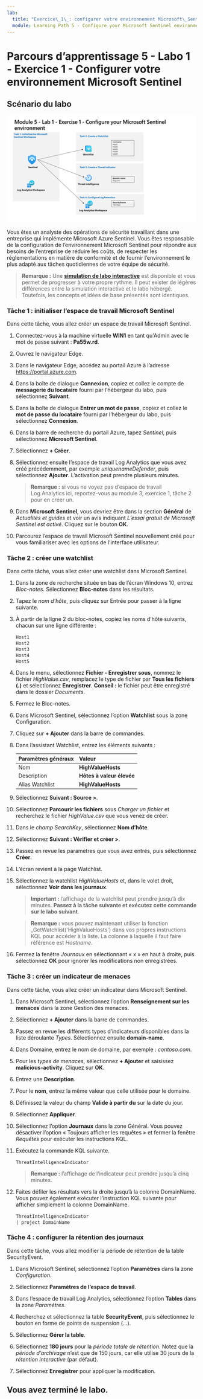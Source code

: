 ```yaml
---
lab:
  title: "Exercice\_1\_: configurer votre environnement Microsoft\_Sentinel"
  module: Learning Path 5 - Configure your Microsoft Sentinel environment
---
```


# Parcours d’apprentissage 5 - Labo 1 - Exercice 1 - Configurer votre environnement Microsoft Sentinel

## Scénario du labo

![Vue d’ensemble du labo](../Media/SC-200-Lab_Diagrams_Mod5_L1_Ex1.png)

Vous êtes un analyste des opérations de sécurité travaillant dans une entreprise qui implémente Microsoft Azure Sentinel. Vous êtes responsable de la configuration de l’environnement Microsoft Sentinel pour répondre aux besoins de l’entreprise de réduire les coûts, de respecter les réglementations en matière de conformité et de fournir l’environnement le plus adapté aux tâches quotidiennes de votre équipe de sécurité.

>**Remarque :** Une **[simulation de labo interactive](https://mslabs.cloudguides.com/guides/SC-200%20Lab%20Simulation%20-%20Configure%20your%20Microsoft%20Sentinel%20environment)** est disponible et vous permet de progresser à votre propre rythme. Il peut exister de légères différences entre la simulation interactive et le labo hébergé. Toutefois, les concepts et idées de base présentés sont identiques. 


### Tâche 1 : initialiser l’espace de travail Microsoft Sentinel

Dans cette tâche, vous allez créer un espace de travail Microsoft Sentinel.

1. Connectez-vous à la machine virtuelle **WIN1** en tant qu'Admin avec le mot de passe suivant : **Pa55w.rd**.  

1. Ouvrez le navigateur Edge.

1. Dans le navigateur Edge, accédez au portail Azure à l’adresse https://portal.azure.com.

1. Dans la boîte de dialogue **Connexion**, copiez et collez le compte de **messagerie du locataire** fourni par l’hébergeur du labo, puis sélectionnez **Suivant**.

1. Dans la boîte de dialogue **Entrer un mot de passe**, copiez et collez le **mot de passe du locataire** fourni par l’hébergeur du labo, puis sélectionnez **Connexion**.

1. Dans la barre de recherche du portail Azure, tapez *Sentinel*, puis sélectionnez **Microsoft Sentinel**.

1. Sélectionnez **+ Créer**.

1. Sélectionnez ensuite l’espace de travail Log Analytics que vous avez créé précédemment, par exemple *uniquenameDefender*, puis sélectionnez **Ajouter**. L’activation peut prendre plusieurs minutes.

    >**Remarque :** si vous ne voyez pas d’espace de travail Log Analytics ici, reportez-vous au module 3, exercice 1, tâche 2 pour en créer un.

1. Dans **Microsoft Sentinel**, vous devriez être dans la section **Général** de *Actualités et guides* et voir un avis indiquant *L’essai gratuit de Microsoft Sentinel est activé*. Cliquez sur le bouton **OK**.

1. Parcourez l’espace de travail Microsoft Sentinel nouvellement créé pour vous familiariser avec les options de l’interface utilisateur.

### Tâche 2 : créer une watchlist

Dans cette tâche, vous allez créer une watchlist dans Microsoft Sentinel.

1. Dans la zone de recherche située en bas de l’écran Windows 10, entrez *Bloc-notes*. Sélectionnez **Bloc-notes** dans les résultats.

1. Tapez le *nom d’hôte*, puis cliquez sur Entrée pour passer à la ligne suivante.

1. À partir de la ligne 2 du bloc-notes, copiez les noms d’hôte suivants, chacun sur une ligne différente :

    ```Notepad
    Host1
    Host2
    Host3
    Host4
    Host5
    ```

1. Dans le menu, sélectionnez **Fichier - Enregistrer sous**, nommez le fichier *HighValue.csv*, remplacez le type de fichier par **Tous les fichiers (*.*)** et sélectionnez **Enregistrer**. **Conseil :** le fichier peut être enregistré dans le dossier *Documents*.

1. Fermez le Bloc-notes.

1. Dans Microsoft Sentinel, sélectionnez l’option **Watchlist** sous la zone Configuration.

1. Cliquez sur **+ Ajouter** dans la barre de commandes.

1. Dans l’assistant Watchlist, entrez les éléments suivants :

    |Paramètres généraux|Valeur|
    |---|---|
    |Nom|**HighValueHosts**|
    |Description|**Hôtes à valeur élevée**|
    |Alias Watchlist|**HighValueHosts**|

1. Sélectionnez **Suivant : Source >**.

1. Sélectionnez **Parcourir les fichiers** sous *Charger un fichier* et recherchez le fichier *HighValue.csv* que vous venez de créer.

1. Dans le *champ SearchKey*, sélectionnez **Nom d’hôte**.

1. Sélectionnez **Suivant : Vérifier et créer >**.

1. Passez en revue les paramètres que vous avez entrés, puis sélectionnez **Créer**.

1. L’écran revient à la page Watchlist.

1. Sélectionnez la watchlist *HighValueHosts* et, dans le volet droit, sélectionnez **Voir dans les journaux**.

    >**Important :** l’affichage de la watchlist peut prendre jusqu’à dix minutes. **Passez à la tâche suivante et exécutez cette commande sur le labo suivant**.
    
    >**Remarque :** vous pouvez maintenant utiliser la fonction _GetWatchlist('HighValueHosts') dans vos propres instructions KQL pour accéder à la liste. La colonne à laquelle il faut faire référence est *Hostname*.

1. Fermez la fenêtre *Journaux* en sélectionnant « x » en haut à droite, puis sélectionnez **OK** pour ignorer les modifications non enregistrées.


### Tâche 3 : créer un indicateur de menaces

Dans cette tâche, vous allez créer un indicateur dans Microsoft Sentinel.

1. Dans Microsoft Sentinel, sélectionnez l’option **Renseignement sur les menaces** dans la zone Gestion des menaces.

1. Sélectionnez **+ Ajouter** dans la barre de commandes.

1. Passez en revue les différents types d’indicateurs disponibles dans la liste déroulante *Types*. Sélectionnez ensuite **domain-name**. 

1. Dans Domaine, entrez le nom de domaine, par exemple : *contoso.com*.

1. Pour les *types de menaces*, sélectionnez **+ Ajouter** et saisissez **malicious-activity**. Cliquez sur **OK**.

1. Entrez une **Description**.

1. Pour le **nom**, entrez la même valeur que celle utilisée pour le domaine.

1. Définissez la valeur du champ **Valide à partir du** sur la date du jour.

1. Sélectionnez **Appliquer**.

1. Sélectionnez l’option **Journaux** dans la zone Général. Vous pouvez désactiver l’option « Toujours afficher les requêtes » et fermer la fenêtre *Requêtes* pour exécuter les instructions KQL.

1. Exécutez la commande KQL suivante.

    ```KQL
    ThreatIntelligenceIndicator
    ```

    >**Remarque :** l’affichage de l’indicateur peut prendre jusqu’à cinq minutes.

1. Faites défiler les résultats vers la droite jusqu’à la colonne DomainName. Vous pouvez également exécuter l’instruction KQL suivante pour afficher simplement la colonne DomainName. 

    ```KQL
    ThreatIntelligenceIndicator 
    | project DomainName
    ```


### Tâche 4 : configurer la rétention des journaux

Dans cette tâche, vous allez modifier la période de rétention de la table SecurityEvent.

1. Dans Microsoft Sentinel, sélectionnez l’option **Paramètres** dans la zone *Configuration*.

1. Sélectionnez **Paramètres de l’espace de travail**.

1. Dans l’espace de travail Log Analytics, sélectionnez l’option **Tables** dans la zone *Paramètres*.

1. Recherchez et sélectionnez la table **SecurityEvent**, puis sélectionnez le bouton en forme de points de suspension (…).

1. Sélectionnez **Gérer la table**.

1. Sélectionnez **180 jours** pour la *période totale de rétention*. Notez que la *période d’archivage* n’est que de 150 jours, car elle utilise 30 jours de la *rétention interactive* (par défaut).

1. Sélectionnez **Enregistrer** pour appliquer la modification.


## Vous avez terminé le labo.

